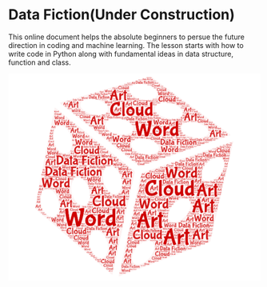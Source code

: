# Data Fiction(Under Construction)


This online document helps the absolute beginners to persue the future direction in coding and machine learning. The lesson starts with how to write code in Python along with fundamental ideas in data structure, function and class.


![img](img/df.png)
        
